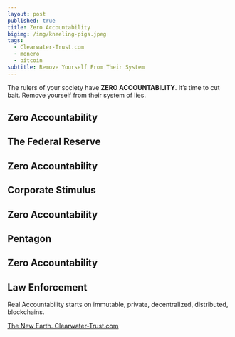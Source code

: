 ```yaml
---
layout: post
published: true
title: Zero Accountability
bigimg: /img/kneeling-pigs.jpeg
tags:
  - Clearwater-Trust.com
  - monero
  - bitcoin
subtitle: Remove Yourself From Their System
---
```

The rulers of your society have **ZERO ACCOUNTABILITY**. It’s time to cut bait. Remove yourself from their system of lies.

## **Zero Accountability**
## The Federal Reserve
## **Zero Accountability**
## Corporate Stimulus
## **Zero Accountability**
## Pentagon
## **Zero Accountability**
## Law Enforcement
Real Accountability starts on immutable, private, decentralized, distributed, blockchains.

[The New Earth. Clearwater-Trust.com](https://clearwater-trust.com)
